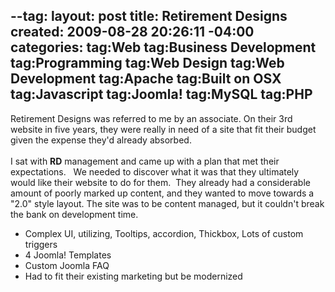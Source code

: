 --tag:
layout: post
title: Retirement Designs
created: 2009-08-28 20:26:11 -04:00
categories: 
tag:Web
tag:Business Development
tag:Programming
tag:Web Design
tag:Web Development
tag:Apache
tag:Built on OSX
tag:Javascript
tag:Joomla!
tag:MySQL
tag:PHP
---
<p>Retirement Designs was referred to me by an associate. On their 3rd website in five years, they were really in need of a site that fit their budget given the expense they'd already absorbed.&nbsp; <br /><br />I sat with <strong>RD</strong> management and came up with a plan that met their expectations.&nbsp;&nbsp; We needed to discover what it was that they ultimately would like their website to do for them.&nbsp; They already had a considerable amount of poorly marked up content, and they wanted to move towards a "2.0" style layout. The site was to be content managed, but it couldn't break the bank on development time.</p><ul><li>Complex UI, utilizing, Tooltips, accordion, Thickbox, Lots of custom triggers</li><li>4 Joomla! Templates</li><li>Custom Joomla FAQ</li><li>Had to fit their existing marketing but be modernized</li></ul>

